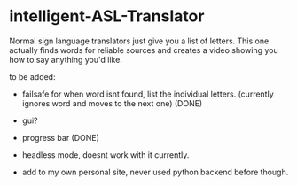 ﻿# intelligent-ASL-Translator

Normal sign language translators just give you a list of letters.
This one actually finds words for reliable sources and creates a video showing you how to say anything you'd like.

to be added:
- failsafe for when word isnt found, list the individual letters. (currently ignores word and moves to the next one) (DONE)

- gui?
- progress bar (DONE)
- headless mode, doesnt work with it currently.

- add to my own personal site, never used python backend before though.
